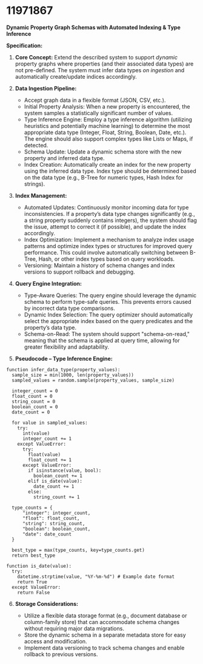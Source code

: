# 11971867

**Dynamic Property Graph Schemas with Automated Indexing & Type Inference**

**Specification:**

1.  **Core Concept:** Extend the described system to support *dynamic* property graphs where properties (and their associated data types) are not pre-defined. The system must infer data types *on ingestion* and automatically create/update indices accordingly.

2.  **Data Ingestion Pipeline:**

    *   Accept graph data in a flexible format (JSON, CSV, etc.).
    *   Initial Property Analysis: When a new property is encountered, the system samples a statistically significant number of values.
    *   Type Inference Engine: Employ a type inference algorithm (utilizing heuristics and potentially machine learning) to determine the most appropriate data type (Integer, Float, String, Boolean, Date, etc.).  The engine should also support complex types like Lists or Maps, if detected.
    *   Schema Update: Update a dynamic schema store with the new property and inferred data type.
    *   Index Creation:  Automatically create an index for the new property using the inferred data type.  Index type should be determined based on the data type (e.g., B-Tree for numeric types, Hash Index for strings).

3.  **Index Management:**

    *   Automated Updates: Continuously monitor incoming data for type inconsistencies. If a property’s data type changes significantly (e.g., a string property suddenly contains integers), the system should flag the issue, attempt to correct it (if possible), and update the index accordingly.
    *   Index Optimization: Implement a mechanism to analyze index usage patterns and optimize index types or structures for improved query performance.  This could involve automatically switching between B-Tree, Hash, or other index types based on query workloads.
    *   Versioning: Maintain a history of schema changes and index versions to support rollback and debugging.

4.  **Query Engine Integration:**

    *   Type-Aware Queries: The query engine should leverage the dynamic schema to perform type-safe queries. This prevents errors caused by incorrect data type comparisons.
    *   Dynamic Index Selection: The query optimizer should automatically select the appropriate index based on the query predicates and the property’s data type.
    *   Schema-on-Read:  The system should support "schema-on-read," meaning that the schema is applied at query time, allowing for greater flexibility and adaptability.

5.  **Pseudocode – Type Inference Engine:**

```
function infer_data_type(property_values):
  sample_size = min(1000, len(property_values))
  sampled_values = random.sample(property_values, sample_size)

  integer_count = 0
  float_count = 0
  string_count = 0
  boolean_count = 0
  date_count = 0

  for value in sampled_values:
    try:
      int(value)
      integer_count += 1
    except ValueError:
      try:
        float(value)
        float_count += 1
      except ValueError:
        if isinstance(value, bool):
          boolean_count += 1
        elif is_date(value):
          date_count += 1
        else:
          string_count += 1

  type_counts = {
      "integer": integer_count,
      "float": float_count,
      "string": string_count,
      "boolean": boolean_count,
      "date": date_count
  }

  best_type = max(type_counts, key=type_counts.get)
  return best_type

function is_date(value):
  try:
    datetime.strptime(value, "%Y-%m-%d") # Example date format
    return True
  except ValueError:
    return False
```

6.  **Storage Considerations:**

    *   Utilize a flexible data storage format (e.g., document database or column-family store) that can accommodate schema changes without requiring major data migrations.
    *   Store the dynamic schema in a separate metadata store for easy access and modification.
    *   Implement data versioning to track schema changes and enable rollback to previous versions.